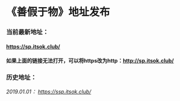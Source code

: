# 《善假于物》地址发布

### 当前最新地址：
#### https://sp.itsok.club/
#### 如果上面的链接无法打开，可以将https改为http：http://sp.itsok.club/

### 历史地址：
*2019.01.01： https://ssp.itsok.club/*
